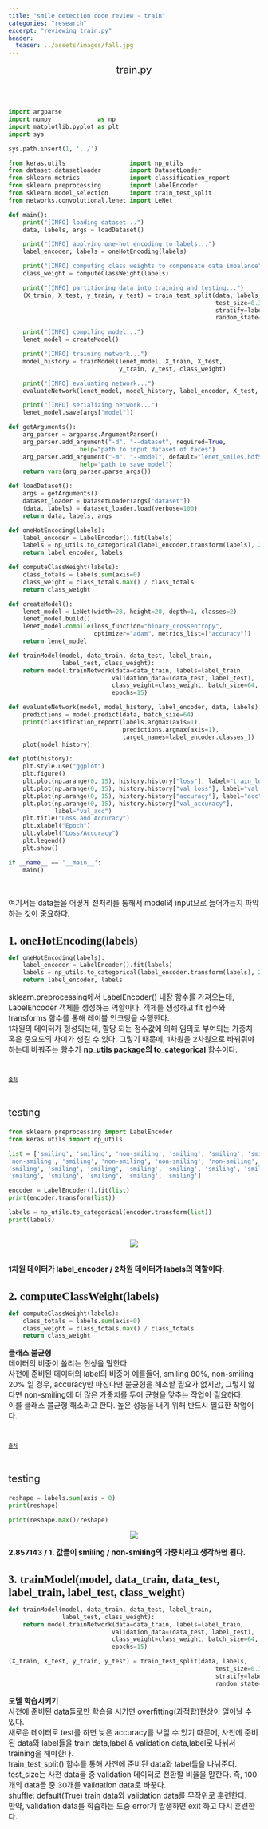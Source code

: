 ```yaml
---
title: "smile detection code review - train"
categories: "research"
excerpt: "reviewing train.py"
header:
  teaser: ../assets/images/fall.jpg
---
```


<div style = "font-size: 20px; line-height: 25px;">
<center>train.py</center><br><br>
</div>

```python
import argparse
import numpy             as np
import matplotlib.pyplot as plt
import sys

sys.path.insert(1, '../')

from keras.utils                  import np_utils
from dataset.datasetloader        import DatasetLoader
from sklearn.metrics              import classification_report
from sklearn.preprocessing        import LabelEncoder
from sklearn.model_selection      import train_test_split
from networks.convolutional.lenet import LeNet

def main():
    print("[INFO] loading dataset...")
    data, labels, args = loadDataset()

    print("[INFO] applying one-hot encoding to labels...")
    label_encoder, labels = oneHotEncoding(labels)

    print("[INFO] computing class weights to compensate data imbalance")
    class_weight = computeClassWeight(labels)

    print("[INFO] partitioning data into training and testing...")
    (X_train, X_test, y_train, y_test) = train_test_split(data, labels,
                                                          test_size=0.3,
                                                          stratify=labels,
                                                          random_state=13)

    print("[INFO] compiling model...")
    lenet_model = createModel()

    print("[INFO] training network...")
    model_history = trainModel(lenet_model, X_train, X_test,
                               y_train, y_test, class_weight)

    print("[INFO] evaluating network...")
    evaluateNetwork(lenet_model, model_history, label_encoder, X_test, y_test)

    print("[INFO] serializing network...")
    lenet_model.save(args["model"])

def getArguments():
    arg_parser = argparse.ArgumentParser()
    arg_parser.add_argument("-d", "--dataset", required=True,
                    help="path to input dataset of faces")
    arg_parser.add_argument("-m", "--model", default="lenet_smiles.hdf5",
                    help="path to save model")
    return vars(arg_parser.parse_args())

def loadDataset():
    args = getArguments()
    dataset_loader = DatasetLoader(args["dataset"])
    (data, labels) = dataset_loader.load(verbose=100)
    return data, labels, args

def oneHotEncoding(labels):
    label_encoder = LabelEncoder().fit(labels)
    labels = np_utils.to_categorical(label_encoder.transform(labels), 2)
    return label_encoder, labels

def computeClassWeight(labels):
    class_totals = labels.sum(axis=0)
    class_weight = class_totals.max() / class_totals
    return class_weight

def createModel():
    lenet_model = LeNet(width=28, height=28, depth=1, classes=2)
    lenet_model.build()
    lenet_model.compile(loss_function="binary_crossentropy",
                        optimizer="adam", metrics_list=["accuracy"])
    return lenet_model

def trainModel(model, data_train, data_test, label_train,
               label_test, class_weight):
    return model.trainNetwork(data=data_train, labels=label_train,
                             validation_data=(data_test, label_test),
                             class_weight=class_weight, batch_size=64,
                             epochs=15)

def evaluateNetwork(model, model_history, label_encoder, data, labels):
    predictions = model.predict(data, batch_size=64)
    print(classification_report(labels.argmax(axis=1),
                                predictions.argmax(axis=1),
                                target_names=label_encoder.classes_))
    plot(model_history)

def plot(history):
    plt.style.use("ggplot")
    plt.figure()
    plt.plot(np.arange(0, 15), history.history["loss"], label="train_loss")
    plt.plot(np.arange(0, 15), history.history["val_loss"], label="val_loss")
    plt.plot(np.arange(0, 15), history.history["accuracy"], label="acc")
    plt.plot(np.arange(0, 15), history.history["val_accuracy"],
             label="val_acc")
    plt.title("Loss and Accuracy")
    plt.xlabel("Epoch")
    plt.ylabel("Loss/Accuracy")
    plt.legend()
    plt.show()

if __name__ == '__main__':
    main()
```

<br>
<div>
   <p style = "text-align: left; font-size: 15px">
   여기서는 data들을 어떻게 전처리를 통해서 model의 input으로 들어가는지 파악하는 것이 중요하다.  
   </p>
</div>
<br>
<div style = "font-size: 23px; line-heignt:2em; font-family: fantasy;">
<strong>1. oneHotEncoding(labels) </strong><br>
</div>

```python
def oneHotEncoding(labels):
    label_encoder = LabelEncoder().fit(labels)
    labels = np_utils.to_categorical(label_encoder.transform(labels), 2)
    return label_encoder, labels
```

<div>
<p style = "font-size: 15px; text-align: left; line-heignt:3em;">
sklearn.preprocessing에서 LabelEncoder() 내장 함수를 가져오는데, LabelEncoder 객체를 생성하는 역할이다. 
객체를 생성하고 fit 함수와 transforms 함수를 통해 레이블 인코딩을 수행한다.<br>
1차원의 데이터가 형성되는데, 할당 되는 정수값에 의해 임의로 부여되는 가중치 혹은 중요도의 차이가 생길 수 있다.
그렇기 때문에, 1차원을 2차원으로 바꿔줘야 하는데 바꿔주는 함수가 <strong>np_utils package의 to_categorical</strong> 함수이다.
</p><br><p style = "font-size: 10px;"><a href = "https://2-chae.github.io/category/1.ai/30">출처</a></p><br>
</div>
<p style = "font-size: 20px; text-align:left">testing</p>

```python
from sklearn.preprocessing import LabelEncoder
from keras.utils import np_utils

list = ['smiling', 'smiling', 'non-smiling', 'smiling', 'smiling', 'smiling', 'non-smiling',
'non-smiling', 'smiling', 'non-smiling', 'non-smiling', 'non-smiling', 'smiling', 'non-smiling',
'smiling', 'smiling', 'smiling', 'smiling', 'smiling', 'smiling', 'smiling', 'smiling',
'smiling', 'smiling', 'smiling', 'smiling', 'smiling']

encoder = LabelEncoder().fit(list)
print(encoder.transform(list))

labels = np_utils.to_categorical(encoder.transform(list))
print(labels)

```

<br>
<div>
<center><img src = "\assets\images\to_categorical.png" border=0></center>
<br>
<p style = "font-size: 15px; text-align: left"><strong>1차원 데이터가 label_encoder / 2차원 데이터가 labels의 역할이다. </strong></p><br>
</div>

<div style = "font-size: 23px; line-heignt:2em; font-family: fantasy;">
<strong>2. computeClassWeight(labels) </strong><br>
</div>

```python
def computeClassWeight(labels):
    class_totals = labels.sum(axis=0)
    class_weight = class_totals.max() / class_totals
    return class_weight
```

<div>
<p style = "font-size: 15px; text-align: left; line-heignt:3em;">
<strong>클래스 불균형</strong><br>
데이터의 비중이 쏠리는 현상을 말한다. <br>
사전에 준비된 데이터의 label의 비중이 예를들어, smiling 80%, non-smiling 20% 일 경우, accuracy만 따진다면 불균형을 해소할 필요가 없지만, 그렇지 않다면 non-smiling에 더 많은 가중치를 두어 균형을 맞추는 작업이 필요하다. <br> 이를 클래스 불균형 해소라고 한다. 높은 성능을 내기 위해 반드시 필요한 작업이다. 
</p><br><p style = "font-size: 10px;"><a href = "https://3months.tistory.com/414">출처</a></p><br>
</div>
<p style = "font-size: 20px; text-align:left">testing</p>

```python
reshape = labels.sum(axis = 0)
print(reshape)

print(reshape.max()/reshape)
```

<div>
<center><img src = "\assets\images\weight_balancing.png" border=0 ></center>
<p style = "font-size: 15px; text-align: left"><strong> 2.857143 / 1. 값들이 smiling / non-smiling의 가중치라고 생각하면 된다.</strong></p><br>
</div>

<div style = "font-size: 23px; line-heignt:2em; font-family: fantasy;">
<strong>3. trainModel(model, data_train, data_test, label_train, label_test, class_weight) </strong><br>
</div>

```python
def trainModel(model, data_train, data_test, label_train,
               label_test, class_weight):
    return model.trainNetwork(data=data_train, labels=label_train,
                             validation_data=(data_test, label_test),
                             class_weight=class_weight, batch_size=64,
                             epochs=15)

(X_train, X_test, y_train, y_test) = train_test_split(data, labels,
                                                          test_size=0.3,
                                                          stratify=labels,
                                                          random_state=13)
```

<div>
<p style = "font-size: 15px; text-align: left; line-heignt:3em;">
<strong>모델 학습시키기</strong><br>
사전에 준비된 data들로만 학습을 시키면 overfitting(과적합)현상이 일어날 수 있다.<br>
새로운 데이터로 test를 하면 낮은 accuracy를 보일 수 있기 때문에, 사전에 준비된 data와 label들을 train data,label & validation data,label로 나눠서 training을 해야한다.<br>
train_test_split() 함수를 통해 사전에 준비된 data와 label들을 나눠준다.<br>
test_size는 사전 data들 중 validation 데이터로 전환할 비율을 말한다. 즉, 100개의 data들 중 30개를 validation data로 바꾼다.<br>
shuffle: default(True) train data와 validation data를 무작위로 훈련한다.<br>
만약, validation data를 학습하는 도중 error가 발생하면 exit 하고 다시 훈련한다. 
</p><br><br>
</div>
